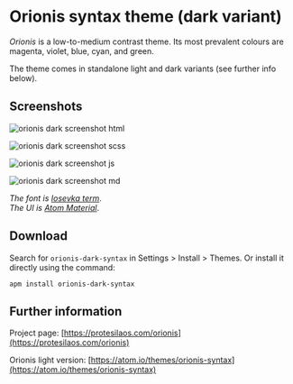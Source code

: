 # Orionis syntax theme (dark variant)

*Orionis* is a low-to-medium contrast theme. Its most prevalent colours are magenta, violet, blue, cyan, and green.

The theme comes in standalone light and dark variants (see further info below).

## Screenshots

![orionis dark screenshot html](https://raw.githubusercontent.com/protesilaos/prot16/master/orionis/img/orionis_dark_html.png)

![orionis dark screenshot scss](https://raw.githubusercontent.com/protesilaos/prot16/master/orionis/img/orionis_dark_scss.png)

![orionis dark screenshot js](https://raw.githubusercontent.com/protesilaos/prot16/master/orionis/img/orionis_dark_js.png)

![orionis dark screenshot md](https://raw.githubusercontent.com/protesilaos/prot16/master/orionis/img/orionis_dark_md.png)

*The font is [Iosevka term](https://github.com/be5invis/Iosevka)*.  
*The UI is [Atom Material](https://github.com/atom-material/atom-material-ui)*.

## Download

Search for `orionis-dark-syntax` in Settings > Install > Themes. Or install it directly using the command:

```shell
apm install orionis-dark-syntax
```

## Further information

Project page: [https://protesilaos.com/orionis](https://protesilaos.com/orionis)

Orionis light version: [https://atom.io/themes/orionis-syntax](https://atom.io/themes/orionis-syntax)

